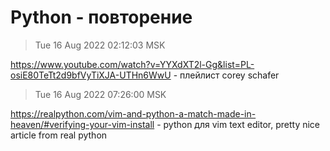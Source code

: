 # Python - повторение

> Tue 16 Aug 2022 02:12:03 MSK

https://www.youtube.com/watch?v=YYXdXT2l-Gg&list=PL-osiE80TeTt2d9bfVyTiXJA-UTHn6WwU - плейлист corey schafer

> Tue 16 Aug 2022 07:26:00 MSK

https://realpython.com/vim-and-python-a-match-made-in-heaven/#verifying-your-vim-install - python для vim text editor, pretty nice article from real python
